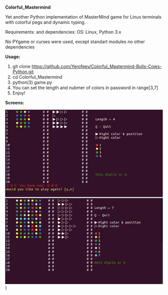 **Colorful_Mastermind**

Yet another Python implementation of MasterMind game for Linux terminals with colorful pegs and dynamic typing.

Requirements: and dependencies: OS: Linux, Python 3.x

No PYgame or curses were used, except standart modules no other dependencies

**Usage:**

1. git clone https://github.com/Yerofeev/Colorful_Mastermind-Bulls-Cows-Python.git
2. cd Colorful_Mastermind
3. python(3) game.py
4. You can set the length and nubmer of colors in password in range[3,7]
5. Enjoy!

**Screens:**

![Screen_1](https://github.com/Yerofeev/Colorful_Mastermind/blob/master/Mastermind1.png)
![Screen_2](https://github.com/Yerofeev/Colorful_Mastermind/blob/master/Mastermind2.png))

